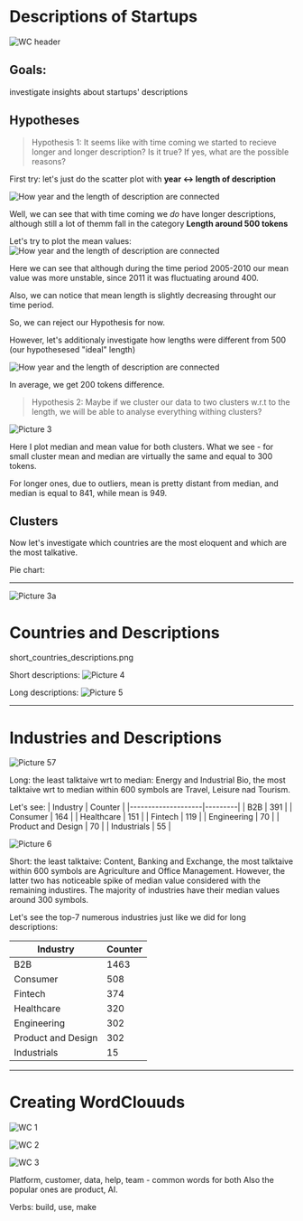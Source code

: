 # Descriptions of Startups

![WC header](./images/hearder_worcloud.png)
## Goals:
investigate insights about startups' descriptions

## Hypotheses
> Hypothesis 1: It seems like with time coming we started to recieve longer and longer description? Is it true? If yes, what are the possible reasons? 

First try: let's just do the scatter plot  with **year <-> length of description**

![How year and the length of description are connected](./images/output.png)

Well, we can see that with time coming we *do* have longer descriptions, although still a lot of themm fall in the category **Length around 500 tokens**

Let's try to plot the mean values:
![How year and the length of description are connected](./images/boxplot2.png)

Here we can see that although during the time period 2005-2010  our mean value was more unstable, since 2011 it was fluctuating around 400.

Also, we can notice that mean length is slightly decreasing throught our time period.

So, we can reject our Hypothesis for now.

However, let's additionaly investigate how lengths were different from 500 (our hypothesesed "ideal" length)

![How year and the length of description are connected](./images/2.png)

In average, we get 200 tokens difference.

> Hypothesis 2: Maybe if we cluster our data to two clusters w.r.t to the length, we will be able to analyse everything withing clusters?

![Picture 3](./images/clusters.png)

Here I plot median and mean value for both clusters. 
What we see - for small cluster mean and median are virtually the same and equal to 300 tokens.

For longer ones, due to outliers, mean is pretty distant from median, and median is equal to 841, while mean is 949.

## Clusters
Now let's investigate which countries are the most eloquent and which are the most talkative.

Pie chart:
_____________________________
![Picture 3a](./images/pie.png)

# Countries and Descriptions

short_countries_descriptions.png

Short descriptions:
![Picture 4](./images/short_countries_descriptions.png)

Long descriptions:
![Picture 5](./images/long_countries_descriptions.png)

_____________________________
# Industries and Descriptions
![Picture 57](./images/long_industries.png)

Long: the least talktaive wrt to median: Energy and Industrial Bio, the most talktaive wrt to median within 600 symbols are Travel, Leisure nad Tourism.

Let's see:
| Industry           | Counter |
|--------------------|---------|
|              B2B   |     391 |
|           Consumer |     164 |
|         Healthcare |     151 |
|            Fintech |     119 |
|        Engineering |      70 |
| Product and Design |      70 |
|        Industrials |      55 |


![Picture 6](./images/short_industries.png)

Short: the least talktaive: Content, Banking and Exchange, the most talktaive within 600 symbols are Agriculture and Office Management. However, the latter two has noticeable spike of median value considered with the remaining industires. The majority of industries have their median values around 300 symbols.

Let's see the top-7 numerous industries just like we did for long descriptions:

| Industry           | Counter |
|--------------------|---------|
|                B2B |    1463 |
|           Consumer |     508 |
|            Fintech |     374 |
|         Healthcare |     320 |
|        Engineering |     302 |
| Product and Design |     302 |
|        Industrials |     15  |


_____________________________
# Creating WordClouuds

![WC 1](./images/wc.png)

![WC 2](./images/wcshort.png)

![WC 3](./images/wclong.png)

Platform, customer, data, help, team - common words for both
Also the popular ones are product, AI.

Verbs: build, use, make